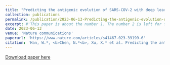 ```yaml
---
title: "Predicting the antigenic evolution of SARS-COV-2 with deep learning"
collection: publications
permalink: /publication/2023-06-13-Predicting-the-antigenic-evolution-of-SARS-COV-2-with-deep-learning
excerpt: #'This paper is about the number 1. The number 2 is left for future work.'
date: 2023-06-13
venue: 'Nature communications'
paperurl: 'https://www.nature.com/articles/s41467-023-39199-6'
citation: 'Han, W.*, <b>Chen, N.*<b>, Xu, X.* et al. Predicting the antigenic evolution of SARS-COV-2 with deep learning. Nat Commun 14, 3478 (2023). https://doi.org/10.1038/s41467-023-39199-6'
---
```

[Download paper here](https://www.nature.com/articles/s41467-023-39199-6.pdf)